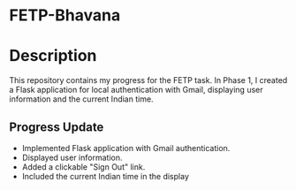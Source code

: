 # FETP-Bhavana
# Description 
This repository contains my progress for the FETP task.
In Phase 1, I created a Flask application for local authentication with Gmail, displaying user information and the current Indian time.

## Progress Update
  - Implemented Flask application with Gmail authentication.
  - Displayed user information.
  - Added a clickable "Sign Out" link.
  - Included the current Indian time in the display
